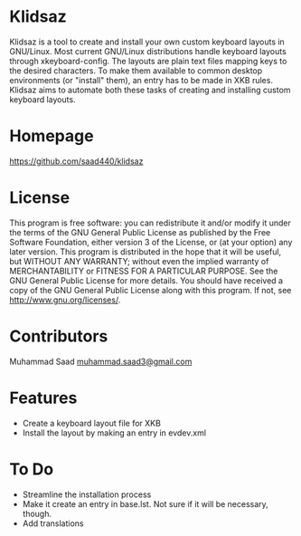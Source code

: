 # Klidsaz
Klidsaz is a tool to create and install your own custom keyboard layouts in GNU/Linux.
Most current GNU/Linux distributions handle keyboard layouts through xkeyboard-config. The layouts are plain text files mapping keys to the desired characters. To make them available to common desktop environments (or "install" them), an entry has to be made in XKB rules. Klidsaz aims to automate both these tasks of creating and installing custom keyboard layouts.

# Homepage
https://github.com/saad440/klidsaz

# License
This program is free software: you can redistribute it and/or modify
it under the terms of the GNU General Public License as published by
the Free Software Foundation, either version 3 of the License, or
(at your option) any later version.
This program is distributed in the hope that it will be useful,
but WITHOUT ANY WARRANTY; without even the implied warranty of
MERCHANTABILITY or FITNESS FOR A PARTICULAR PURPOSE.  See the
GNU General Public License for more details.
You should have received a copy of the GNU General Public License
along with this program.  If not, see <http://www.gnu.org/licenses/>.

# Contributors
Muhammad Saad <muhammad.saad3@gmail.com>

# Features
* Create a keyboard layout file for XKB
* Install the layout by making an entry in evdev.xml

# To Do
* Streamline the installation process
* Make it create an entry in base.lst. Not sure if it will be necessary, though.
* Add translations
